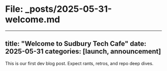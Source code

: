 # File: _posts/2025-05-31-welcome.md

---
title: "Welcome to Sudbury Tech Cafe"
date: 2025-05-31
categories: [launch, announcement]
---

This is our first dev blog post. Expect rants, retros, and repo deep dives.
